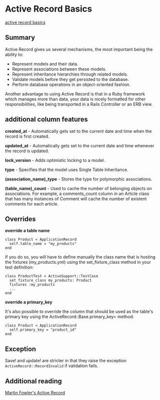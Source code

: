 # Active Record Basics

[active record basics](http://edgeguides.rubyonrails.org/active_record_basics.html)


## Summary

Active Record gives us several mechanisms, the most important being the ability to:

- Represent models and their data.
- Represent associations between these models.
- Represent inheritance hierarchies through related models.
- Validate models before they get persisted to the database.
- Perform database operations in an object-oriented fashion.

Another advantage to using Active Record is that in a Ruby framework which manages more than data, your data is nicely formatted for other responsibilities, like being transported in a Rails Controller or an ERB view.

## additional column features

**created_at** - Automatically gets set to the current date and time when the record is first created.

**updated_at** - Automatically gets set to the current date and time whenever the record is updated.

**lock_version** - Adds optimistic locking to a model.

**type** - Specifies that the model uses Single Table Inheritance.

**(association_name)_type** - Stores the type for polymorphic associations.

**(table_name)_count** - Used to cache the number of belonging objects on associations. For example, a comments_count column in an Article class that has many instances of Comment will cache the number of existent comments for each article.

## Overrides

**override a table name**

```
class Product < ApplicationRecord
  self.table_name = "my_products"
end
```

If you do so, you will have to define manually the class name that is hosting the fixtures (my_products.yml) using the set_fixture_class method in your test definition:

```
class ProductTest < ActiveSupport::TestCase
  set_fixture_class my_products: Product
  fixtures :my_products
  ...
end
```

**override a primary_key**

It's also possible to override the column that should be used as the table's primary key using the ActiveRecord::Base.primary_key= method:

```
class Product < ApplicationRecord
  self.primary_key = "product_id"
end
```

## Exception

Save! and update! are stricter in that they raise the exception `ActiveRecord::RecordInvalid` if validation fails.

## Additional reading

[Martin Fowler's Active Record](https://www.martinfowler.com/eaaCatalog/activeRecord.html)
